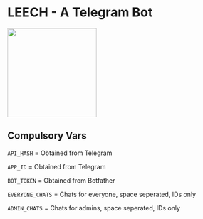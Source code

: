 # LEECH - A Telegram Bot


<p><a href="https://heroku.com/deploy?template=https://github.com/aaryanmishra/leechbot"> <img src="https://img.shields.io/badge/Deploy%20To%20Heroku-blueviolet?style=for-the-badge&logo=heroku" width="200""/></a></p>

  
  ## Compulsory Vars
  
  `API_HASH` = Obtained from Telegram 

  `APP_ID`  = Obtained from Telegram

  `BOT_TOKEN`  = Obtained from Botfather
  
  `EVERYONE_CHATS`  = Chats for everyone, space seperated, IDs only
  
  `ADMIN_CHATS`  = Chats for admins, space seperated, IDs only
